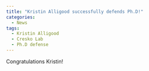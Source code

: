 ```yaml
---
title: "Kristin Alligood successfully defends Ph.D!"
categories:
  - News
tags:
  - Kristin Alligood	
  - Cresko Lab
  - Ph.D defense	
---
```


Congratulations Kristin!